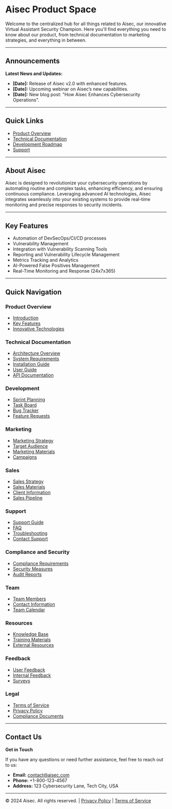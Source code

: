 # Aisec Product Space

Welcome to the centralized hub for all things related to Aisec, our innovative Virtual Assistant Security Champion. Here you'll find everything you need to know about our product, from technical documentation to marketing strategies, and everything in between.

---

## Announcements

**Latest News and Updates:**
- **[Date]:** Release of Aisec v2.0 with enhanced features.
- **[Date]:** Upcoming webinar on Aisec’s new capabilities.
- **[Date]:** New blog post: "How Aisec Enhances Cybersecurity Operations".

---

## Quick Links

- [Product Overview](#)
- [Technical Documentation](#)
- [Development Roadmap](#)
- [Support](#)

---

## About Aisec

Aisec is designed to revolutionize your cybersecurity operations by automating routine and complex tasks, enhancing efficiency, and ensuring continuous compliance. Leveraging advanced AI technologies, Aisec integrates seamlessly into your existing systems to provide real-time monitoring and precise responses to security incidents.

---

## Key Features

- Automation of DevSecOps/CI/CD processes
- Vulnerability Management
- Integration with Vulnerability Scanning Tools
- Reporting and Vulnerability Lifecycle Management
- Metrics Tracking and Analytics
- AI-Powered False Positives Management
- Real-Time Monitoring and Response (24x7x365)

---

## Quick Navigation

### Product Overview
- [Introduction](#)
- [Key Features](#)
- [Innovative Technologies](#)

### Technical Documentation
- [Architecture Overview](#)
- [System Requirements](#)
- [Installation Guide](#)
- [User Guide](#)
- [API Documentation](#)

### Development
- [Sprint Planning](#)
- [Task Board](#)
- [Bug Tracker](#)
- [Feature Requests](#)

### Marketing
- [Marketing Strategy](#)
- [Target Audience](#)
- [Marketing Materials](#)
- [Campaigns](#)

### Sales
- [Sales Strategy](#)
- [Sales Materials](#)
- [Client Information](#)
- [Sales Pipeline](#)

### Support
- [Support Guide](#)
- [FAQ](#)
- [Troubleshooting](#)
- [Contact Support](#)

### Compliance and Security
- [Compliance Requirements](#)
- [Security Measures](#)
- [Audit Reports](#)

### Team
- [Team Members](#)
- [Contact Information](#)
- [Team Calendar](#)

### Resources
- [Knowledge Base](#)
- [Training Materials](#)
- [External Resources](#)

### Feedback
- [User Feedback](#)
- [Internal Feedback](#)
- [Surveys](#)

### Legal
- [Terms of Service](#)
- [Privacy Policy](#)
- [Compliance Documents](#)

---

## Contact Us

**Get in Touch**

If you have any questions or need further assistance, feel free to reach out to us:

- **Email:** [contact@aisec.com](mailto:contact@aisec.com)
- **Phone:** +1-800-123-4567
- **Address:** 123 Cybersecurity Lane, Tech City, USA

---

© 2024 Aisec. All rights reserved. | [Privacy Policy](#) | [Terms of Service](#)
